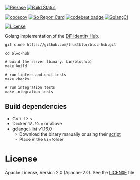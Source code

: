 [![Release](https://img.shields.io/github/release/trustbloc/bloc-hub.svg?style=flat-square)](https://github.com/trustbloc/bloc-hub/releases/latest)
[![Build Status](https://travis-ci.com/trustbloc/bloc-hub.svg?branch=master)](https://travis-ci.com/trustbloc/bloc-hub)

[![codecov](https://codecov.io/gh/trustbloc/bloc-hub/branch/master/graph/badge.svg)](https://codecov.io/gh/trustbloc/bloc-hub)
[![Go Report Card](https://goreportcard.com/badge/github.com/trustbloc/bloc-hub?style=flat-square)](https://goreportcard.com/report/github.com/trustbloc/bloc-hub)
[![codebeat badge](https://codebeat.co/badges/b6dd2c0d-dec3-48f7-9a4f-af11bb138a1d)](https://codebeat.co/projects/github-com-trustbloc-bloc-hub-master)
[![GolangCI](https://golangci.com/badges/github.com/trustbloc/bloc-hub.svg)](https://golangci.com/r/github.com/trustbloc/bloc-hub)

[![License](https://img.shields.io/badge/License-Apache%202.0-blue.svg)](https://raw.githubusercontent.com/trustbloc/bloc-hub/master/LICENSE)

Golang implementation of the [DIF Identity Hub](https://github.com/decentralized-identity/identity-hub/blob/master/explainer.md).

```
git clone https://github.com/trustbloc/bloc-hub.git

cd bloc-hub

# build the server (binary: bin/blochub)
make build

# run linters and unit tests
make checks

# run integration tests
make integration-tests
```

## Build dependencies

* Go `1.12.x`
* Docker `18.09.x` or above
* [golangci-lint](https://github.com/golangci/golangci-lint) v1.16.0
    * Download the binary manually or using their [script](https://install.goreleaser.com/github.com/golangci/golangci-lint.sh)
    * Place in the `bin` folder

# License
Apache License, Version 2.0 (Apache-2.0). See the [LICENSE](LICENSE) file.
